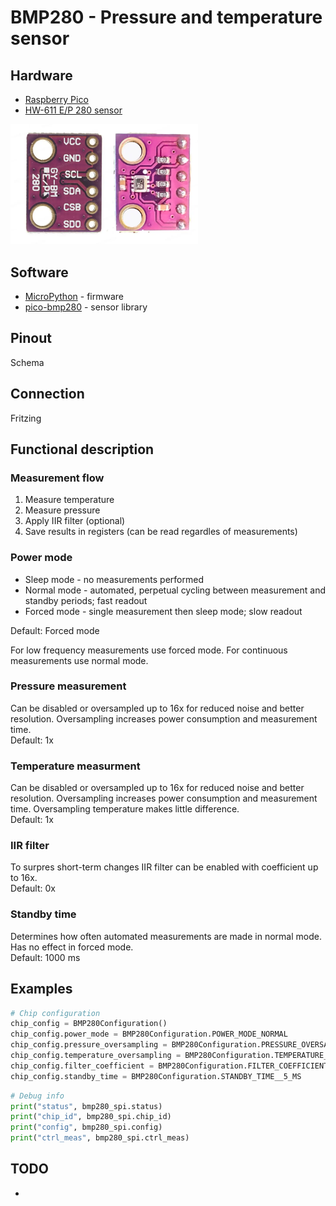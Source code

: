 # BMP280 - Pressure and temperature sensor

## Hardware
- [Raspberry Pico](https://www.raspberrypi.com/products/raspberry-pi-pico/)
- [HW-611 E/P 280 sensor](https://www.bosch-sensortec.com/media/boschsensortec/downloads/datasheets/bst-bmp280-ds001.pdf)  
<img src="img/bmp280-pinout.webp" alt="BMP280 Pinout" width="300">

## Software
- [MicroPython](https://micropython.org/download/RPI_PICO/) - firmware
- [pico-bmp280](https://github.com/flrrth/pico-bmp280) - sensor library

## Pinout
Schema

## Connection
Fritzing

## Functional description
### Measurement flow
1. Measure temperature
2. Measure pressure
3. Apply IIR filter (optional)
4. Save results in registers (can be read regardles of measurements)

### Power mode
- Sleep mode - no measurements performed
- Normal mode - automated, perpetual cycling between measurement and standby periods; fast readout
- Forced mode - single measurement then sleep mode; slow readout

Default: Forced mode

For low frequency measurements use forced mode.
For continuous measurements use normal mode.

### Pressure measurement
Can be disabled or oversampled up to 16x for reduced noise and better resolution.
Oversampling increases power consumption and measurement time.  
Default: 1x

### Temperature measurment
Can be disabled or oversampled up to 16x for reduced noise and better resolution.
Oversampling increases power consumption and measurement time.
Oversampling temperature makes little difference.  
Default: 1x

### IIR filter
To surpres short-term changes IIR filter can be enabled with coefficient up to 16x.  
Default: 0x

### Standby time
Determines how often automated measurements are made in normal mode. Has no effect in forced mode.  
Default: 1000 ms

## Examples

```py
# Chip configuration
chip_config = BMP280Configuration()
chip_config.power_mode = BMP280Configuration.POWER_MODE_NORMAL
chip_config.pressure_oversampling = BMP280Configuration.PRESSURE_OVERSAMPLING_16X
chip_config.temperature_oversampling = BMP280Configuration.TEMPERATURE_OVERSAMPLING_2X
chip_config.filter_coefficient = BMP280Configuration.FILTER_COEFFICIENT_OFF
chip_config.standby_time = BMP280Configuration.STANDBY_TIME__5_MS
```

```py
# Debug info
print("status", bmp280_spi.status)
print("chip_id", bmp280_spi.chip_id)
print("config", bmp280_spi.config)
print("ctrl_meas", bmp280_spi.ctrl_meas)
```

## TODO
- 
